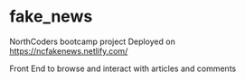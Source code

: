 # fake_news
NorthCoders bootcamp project
Deployed on https://ncfakenews.netlify.com/

Front End to browse and interact with articles and comments

